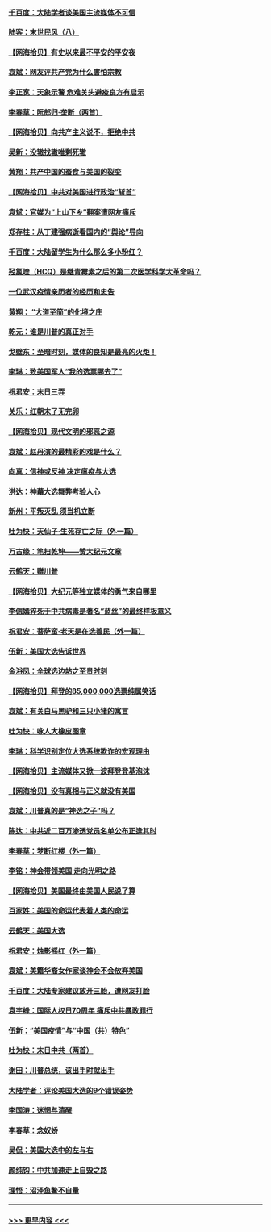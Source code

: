#### [千百度：大陆学者谈美国主流媒体不可信](../pages/nsc993/n12651269.md?t=12291851) 
#### [陆客：末世民风（八）](../pages/nsc993/n12648233.md?t=12291851) 
#### [【网海拾贝】有史以来最不平安的平安夜](../pages/nsc993/n12647164.md?t=12291851) 
#### [袁斌：网友评共产党为什么害怕宗教](../pages/nsc993/n12647003.md?t=12291851) 
#### [李正宽：天象示警 危难关头避疫良方有启示](../pages/nsc993/n12646262.md?t=12291851) 
#### [李春草：阮郎归‧垄断（两首）](../pages/nsc993/n12646302.md?t=12291851) 
#### [【网海拾贝】向共产主义说不，拒绝中共](../pages/nsc993/n12645941.md?t=12291851) 
#### [吴新：没辙找辙唯剩死辙](../pages/nsc993/n12643919.md?t=12291851) 
#### [黄翔：共产中国的蚕食与美国的裂变](../pages/nsc993/n12643727.md?t=12291851) 
#### [【网海拾贝】中共对美国进行政治“斩首”](../pages/nsc993/n12642290.md?t=12291851) 
#### [袁斌：官媒为“上山下乡”翻案遭网友痛斥](../pages/nsc993/n12642071.md?t=12291851) 
#### [郑存柱：从丁建强病逝看国内的“舆论”导向](../pages/nsc993/n12640944.md?t=12291851) 
#### [千百度：大陆留学生为什么那么多小粉红？](../pages/nsc993/n12639306.md?t=12291851) 
#### [羟氯喹（HCQ）是继青霉素之后的第二次医学科学大革命吗？](../pages/nsc993/n12638564.md?t=12291851) 
#### [一位武汉疫情亲历者的经历和忠告](../pages/nsc993/n12639029.md?t=12291851) 
#### [黄翔： “大道至简”的化境之庄](../pages/nsc993/n12637541.md?t=12291851) 
#### [乾元：谁是川普的真正对手](../pages/nsc993/n12637090.md?t=12291851) 
#### [戈壁东：至暗时刻，媒体的良知是最亮的火炬！](../pages/nsc993/n12637042.md?t=12291851) 
#### [李琳：致美国军人“我的选票哪去了”](../pages/nsc993/n12635351.md?t=12291851) 
#### [祝君安：末日三弄](../pages/nsc993/n12635324.md?t=12291851) 
#### [关乐：红朝末了无完卵](../pages/nsc993/n12635315.md?t=12291851) 
#### [【网海拾贝】现代文明的邪恶之源](../pages/nsc993/n12634425.md?t=12291851) 
#### [袁斌：赵丹演的最精彩的戏是什么？](../pages/nsc993/n12633316.md?t=12291851) 
#### [向真：信神或反神 决定瘟疫与大选](../pages/nsc993/n12632710.md?t=12291851) 
#### [洪达：神藉大选舞弊考验人心](../pages/nsc993/n12631962.md?t=12291851) 
#### [新州：平叛灭乱  须当机立断](../pages/nsc993/n12631946.md?t=12291851) 
#### [吐为快：天仙子‧生死存亡之际（外一篇）](../pages/nsc993/n12631927.md?t=12291851) 
#### [万古缘：笔扫乾坤——赞大纪元文章](../pages/nsc993/n12631922.md?t=12291851) 
#### [云鹤天：赠川普](../pages/nsc993/n12631823.md?t=12291851) 
#### [【网海拾贝】大纪元等独立媒体的勇气来自哪里](../pages/nsc993/n12629961.md?t=12291851) 
#### [李偲嫣猝死于中共病毒是著名“蓝丝”的最终样板意义](../pages/nsc993/n12628812.md?t=12291851) 
#### [祝君安：菩萨蛮·老天是在选善民（外一篇）](../pages/nsc993/n12628793.md?t=12291851) 
#### [伍新：美国大选告诉世界](../pages/nsc993/n12628768.md?t=12291851) 
#### [金浴凤：全球选边站之至贵时刻](../pages/nsc993/n12627318.md?t=12291851) 
#### [【网海拾贝】拜登的85,000,000选票纯属笑话](../pages/nsc993/n12626569.md?t=12291851) 
#### [袁斌：有关白马黑驴和三只小猪的寓言](../pages/nsc993/n12626198.md?t=12291851) 
#### [吐为快：咏人大橡皮图章](../pages/nsc993/n12624470.md?t=12291851) 
#### [李琳：科学识别定位大选系统欺诈的宏观理由](../pages/nsc993/n12624340.md?t=12291851) 
#### [【网海拾贝】主流媒体又掀一波拜登登基泡沫](../pages/nsc993/n12624000.md?t=12291851) 
#### [【网海拾贝】没有真相与正义就没有美国](../pages/nsc993/n12621885.md?t=12291851) 
#### [袁斌：川普真的是“神选之子”吗？](../pages/nsc993/n12621749.md?t=12291851) 
#### [陈达：中共近二百万渗透党员名单公布正逢其时](../pages/nsc993/n12620870.md?t=12291851) 
#### [李春草：梦断红楼（外一篇）](../pages/nsc993/n12619122.md?t=12291851) 
#### [李铭：神会带领美国 走向光明之路](../pages/nsc993/n12618584.md?t=12291851) 
#### [【网海拾贝】美国最终由美国人民说了算](../pages/nsc993/n12617255.md?t=12291851) 
#### [百家姓：美国的命运代表着人类的命运](../pages/nsc993/n12615838.md?t=12291851) 
#### [云鹤天：美国大选](../pages/nsc993/n12615994.md?t=12291851) 
#### [祝君安：烛影摇红（外一篇）](../pages/nsc993/n12615975.md?t=12291851) 
#### [袁斌：美籍华裔女作家谈神会不会放弃美国](../pages/nsc993/n12615263.md?t=12291851) 
#### [千百度：大陆专家建议放开三胎，遭网友打脸](../pages/nsc993/n12614456.md?t=12291851) 
#### [袁宇峰：国际人权日70周年 痛斥中共暴政罪行](../pages/nsc993/n12611965.md?t=12291851) 
#### [伍新：“美国疫情”与“中国（共）特色”](../pages/nsc993/n12611463.md?t=12291851) 
#### [吐为快：末日中共（两首）](../pages/nsc993/n12611461.md?t=12291851) 
#### [谢田：川普总统，该出手时就出手](../pages/nsc993/n12610905.md?t=12291851) 
#### [大陆学者：评论美国大选的9个错误姿势](../pages/nsc993/n12609586.md?t=12291851) 
#### [李国涛：迷惘与清醒](../pages/nsc993/n12607532.md?t=12291851) 
#### [李春草：念奴娇](../pages/nsc993/n12607083.md?t=12291851) 
#### [吴侃：美国大选中的左与右](../pages/nsc993/n12607054.md?t=12291851) 
#### [颜纯钩：中共加速走上自毁之路](../pages/nsc993/n12606473.md?t=12291851) 
#### [理悟：沼泽鱼鳖不自量](../pages/nsc993/n12606454.md?t=12291851) 

----
#### [ >>> 更早内容 <<< ](../indexes/nsc993-earlier.md)
